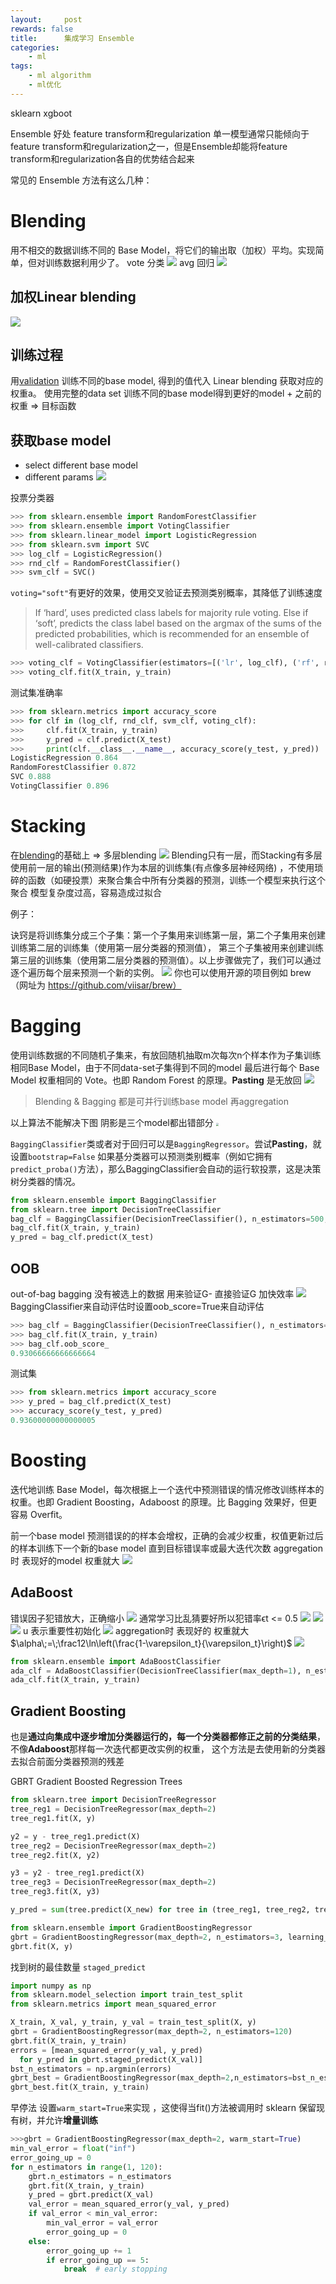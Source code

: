 ```yaml
---
layout:     post
rewards: false
title:      集成学习 Ensemble
categories:
    - ml
tags:
    - ml algorithm
    - ml优化
---
```

sklearn xgboot

Ensemble
好处
feature transform和regularization
单一模型通常只能倾向于feature transform和regularization之一，但是Ensemble却能将feature transform和regularization各自的优势结合起来



常见的 Ensemble 方法有这么几种：
# Blending
用不相交的数据训练不同的 Base Model，将它们的输出取（加权）平均。实现简单，但对训练数据利用少了。
vote 分类
![](https://tva4.sinaimg.cn/large/006tNbRwgy1fvi4c7r0hfj31kw0zzk20.jpg)
avg 回归
![](https://tva4.sinaimg.cn/large/006tNbRwgy1fvi4eem5csj31kw12t7eb.jpg)

## 加权Linear blending
![](https://tva2.sinaimg.cn/large/006tNbRwgy1fvi5fdfjxwj31kw14n14b.jpg)

## 训练过程
用[validation](/blog/2018/05/10/Bias_Variance_trick#validation) 训练不同的base model, 得到的值代入 Linear blending 获取对应的权重a。
使用完整的data set 训练不同的base model得到更好的model + 之前的权重 => 目标函数

## 获取base model
- select different base model
- different params
![](https://tva1.sinaimg.cn/large/006tNbRwgy1fvi7n94hdmj31kw0ngk3w.jpg)

投票分类器
```python
>>> from sklearn.ensemble import RandomForestClassifier
>>> from sklearn.ensemble import VotingClassifier
>>> from sklearn.linear_model import LogisticRegression
>>> from sklearn.svm import SVC
>>> log_clf = LogisticRegression()
>>> rnd_clf = RandomForestClassifier()
>>> svm_clf = SVC()
```

`voting="soft"`有更好的效果，使用交叉验证去预测类别概率，其降低了训练速度
>If ‘hard’, uses predicted class labels for majority rule voting.
Else if ‘soft’, predicts the class label based on the argmax of the sums of the predicted probabilities,
which is recommended for an ensemble of well-calibrated classifiers.

```python
>>> voting_clf = VotingClassifier(estimators=[('lr', log_clf), ('rf', rnd_clf), >>> ('svc', svm_clf)],voting='hard')
>>> voting_clf.fit(X_train, y_train)
```
测试集准确率
```python
>>> from sklearn.metrics import accuracy_score
>>> for clf in (log_clf, rnd_clf, svm_clf, voting_clf):
>>>     clf.fit(X_train, y_train)
>>>     y_pred = clf.predict(X_test)
>>>     print(clf.__class__.__name__, accuracy_score(y_test, y_pred))
LogisticRegression 0.864
RandomForestClassifier 0.872
SVC 0.888
VotingClassifier 0.896
```

# Stacking
在[blending](#blending)的基础上 => 多层blending
![](https://tva4.sinaimg.cn/large/006tNbRwgy1fvi6otk5wfj31kw126qei.jpg)
Blending只有一层，而Stacking有多层 使用前一层的输出(预测结果)作为本层的训练集(有点像多层神经网络) ，不使用琐碎的函数（如硬投票）来聚合集合中所有分类器的预测，训练一个模型来执行这个聚合
模型复杂度过高，容易造成过拟合

例子：

诀窍是将训练集分成三个子集：第一个子集用来训练第一层，第二个子集用来创建训练第二层的训练集（使用第一层分类器的预测值），
第三个子集被用来创建训练第三层的训练集（使用第二层分类器的预测值）。以上步骤做完了，我们可以通过逐个遍历每个层来预测一个新的实例。
![](https://tva4.sinaimg.cn/large/006tNbRwgy1fwsn3sqci1j30xk0lugmy.jpg)
你也可以使用开源的项目例如 brew （网址为 https://github.com/viisar/brew）

# Bagging
使用训练数据的不同随机子集来，有放回随机抽取m次每次n个样本作为子集训练相同Base Model，由于不同data-set子集得到不同的model
最后进行每个 Base Model 权重相同的 Vote。也即 Random Forest 的原理。**Pasting** 是无放回
![](https://tva4.sinaimg.cn/large/006tNbRwgy1fvi9m9ev8dj31kw0vk44k.jpg)

>Blending & Bagging 都是可并行训练base model 再aggregation

以上算法不能解决下图 阴影是三个model都出错部分
<img src="https://tva2.sinaimg.cn/large/006tNbRwgy1fvibwphh09j30so0pkmy3.jpg" style="zoom:30%"/>

`BaggingClassifier`类或者对于回归可以是`BaggingRegressor`。尝试**Pasting**，就设置`bootstrap=False`
如果基分类器可以预测类别概率（例如它拥有`predict_proba()`方法），那么BaggingClassifier会自动的运行软投票，这是决策树分类器的情况。
```python
from sklearn.ensemble import BaggingClassifier
from sklearn.tree import DecisionTreeClassifier
bag_clf = BaggingClassifier(DecisionTreeClassifier(), n_estimators=500,max_samples=100, bootstrap=True, n_jobs=-1)
bag_clf.fit(X_train, y_train)
y_pred = bag_clf.predict(X_test)
```
## OOB
out-of-bag bagging 没有被选上的数据 用来验证G-  直接验证G 加快效率
![](https://i.loli.net/2018/09/23/5ba6edc1394fd.png)
BaggingClassifier来自动评估时设置oob_score=True来自动评估
```python
>>> bag_clf = BaggingClassifier(DecisionTreeClassifier(), n_estimators=500,bootstrap=True, n_jobs=-1, oob_score=True)
>>> bag_clf.fit(X_train, y_train)
>>> bag_clf.oob_score_
0.93066666666666664
```
测试集
```python
>>> from sklearn.metrics import accuracy_score
>>> y_pred = bag_clf.predict(X_test)
>>> accuracy_score(y_test, y_pred)
0.93600000000000005
```

# Boosting
迭代地训练 Base Model，每次根据上一个迭代中预测错误的情况修改训练样本的权重。也即 Gradient Boosting，Adaboost 的原理。比 Bagging 效果好，但更容易 Overfit。

前一个base model 预测错误的的样本会增权，正确的会减少权重，权值更新过后的样本训练下一个新的base model 直到目标错误率或最大迭代次数
aggregation时 表现好的model 权重就大
![](https://tva1.sinaimg.cn/large/006tNbRwgy1fwsm3h2cl5j30fq094t95.jpg)

## AdaBoost
错误因子犯错放大，正确缩小
![](https://tva2.sinaimg.cn/large/006tNbRwgy1fvidwukd1nj30wm036mxf.jpg)
通常学习比乱猜要好所以犯错率ϵt <= 0.5
![](https://tva4.sinaimg.cn/large/006tNbRwgy1fvidxcqv8hj30vo0d0mzk.jpg)
![](https://tva3.sinaimg.cn/large/006tNbRwgy1fvieb665v4j30we08c3yn.jpg)
![](https://tva2.sinaimg.cn/large/006tNbRwgy1fviedpni57j30w608i0t4.jpg)
u 表示重要性初始化
![](https://tva4.sinaimg.cn/large/006tNbRwgy1fviee4rxgqj30wm0ha0uc.jpg)
aggregation时 表现好的 权重就大 $\alpha\;=\;\frac12\ln\left(\frac{1-\varepsilon_t}{\varepsilon_t}\right)$
![](https://tva2.sinaimg.cn/large/006tNbRwgy1fvieek5oo0j30vy05i74u.jpg)
```python
from sklearn.ensemble import AdaBoostClassifier
ada_clf = AdaBoostClassifier(DecisionTreeClassifier(max_depth=1), n_estimators=200,algorithm="SAMME.R", learning_rate=0.5)
ada_clf.fit(X_train, y_train)
```

## Gradient Boosting
也是**通过向集成中逐步增加分类器运行的，每一个分类器都修正之前的分类结果**，不像**Adaboost**那样每一次迭代都更改实例的权重，
这个方法是去使用新的分类器去拟合前面分类器预测的残差

GBRT Gradient Boosted Regression Trees
```python
from sklearn.tree import DecisionTreeRegressor
tree_reg1 = DecisionTreeRegressor(max_depth=2)
tree_reg1.fit(X, y)

y2 = y - tree_reg1.predict(X)
tree_reg2 = DecisionTreeRegressor(max_depth=2)
tree_reg2.fit(X, y2)

y3 = y2 - tree_reg1.predict(X)
tree_reg3 = DecisionTreeRegressor(max_depth=2)
tree_reg3.fit(X, y3)

y_pred = sum(tree.predict(X_new) for tree in (tree_reg1, tree_reg2, tree_reg3))
```

```python
from sklearn.ensemble import GradientBoostingRegressor
gbrt = GradientBoostingRegressor(max_depth=2, n_estimators=3, learning_rate=1.0)
gbrt.fit(X, y)
```

找到树的最佳数量 `staged_predict`
```python
import numpy as np
from sklearn.model_selection import train_test_split
from sklearn.metrics import mean_squared_error

X_train, X_val, y_train, y_val = train_test_split(X, y)
gbrt = GradientBoostingRegressor(max_depth=2, n_estimators=120)
gbrt.fit(X_train, y_train)
errors = [mean_squared_error(y_val, y_pred)
  for y_pred in gbrt.staged_predict(X_val)]
bst_n_estimators = np.argmin(errors)
gbrt_best = GradientBoostingRegressor(max_depth=2,n_estimators=bst_n_estimators)
gbrt_best.fit(X_train, y_train)
```
早停法 设置`warm_start=True`来实现 ，这使得当fit()方法被调用时 sklearn 保留现有树，并允许**增量训练**
```python
>>>gbrt = GradientBoostingRegressor(max_depth=2, warm_start=True)
min_val_error = float("inf")
error_going_up = 0
for n_estimators in range(1, 120):
    gbrt.n_estimators = n_estimators
    gbrt.fit(X_train, y_train)
    y_pred = gbrt.predict(X_val)
    val_error = mean_squared_error(y_val, y_pred)
    if val_error < min_val_error:
        min_val_error = val_error
        error_going_up = 0
    else:
        error_going_up += 1
        if error_going_up == 5:
            break  # early stopping
```
